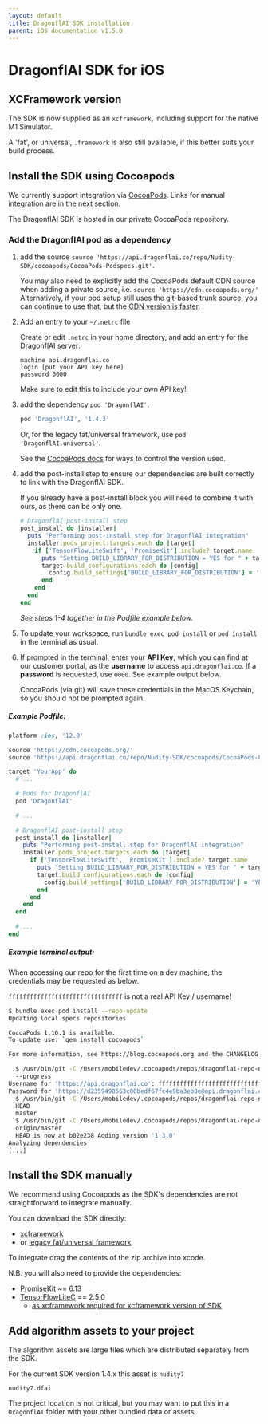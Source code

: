 ```yaml
---
layout: default
title: DragonflAI SDK installation
parent: iOS documentation v1.5.0
---
```

# DragonflAI SDK for iOS

## XCFramework version

The SDK is now supplied as an `xcframework`, including support for the native M1 Simulator.

A 'fat', or universal, `.framework` is also still available, if this better suits your build process.

## Install the SDK using Cocoapods

We currently support integration via [CocoaPods](https://cocoapods.org). Links for manual integration are in the next section.

The DragonflAI SDK is hosted in our private CocoaPods repository.    

### Add the DragonflAI pod as a dependency

1. add the source `source 'https://api.dragonflai.co/repo/Nudity-SDK/cocoapods/CocoaPods-Podspecs.git'`. 

    You may also need to explicitly add the CocoaPods default CDN source when adding a private source,
    i.e. `source 'https://cdn.cocoapods.org/'`  
    Alternatively, if your pod setup still uses the git-based trunk source, you can continue to use that, but 
    the [CDN version is faster](https://blog.cocoapods.org/CocoaPods-1.8.0-beta/). 

2. Add an entry to your `~/.netrc` file

    Create or edit `.netrc` in your home directory, and add an entry for the DragonflAI server:

    ```
    machine api.dragonflai.co
    login [put your API key here]
    password 0000
    ```

    Make sure to edit this to include your own API key!

3. add the dependency `pod 'DragonflAI'`. 

    ```rb
    pod 'DragonflAI', '1.4.3'
    ```

    Or, for the legacy fat/universal framework, use `pod 'DragonflAI.universal'`. 

    See the [CocoaPods docs](https://guides.cocoapods.org/syntax/podfile.html#pod) for ways to control the version used.

4. add the post-install step to ensure our dependencies are built correctly to link with the DragonflAI SDK. 

    If you already have a post-install block you will need to combine it with ours, as there can be only one.
    
    ```ruby
    # DragonflAI post-install step
    post_install do |installer|
      puts "Performing post-install step for DragonflAI integration"
      installer.pods_project.targets.each do |target|
        if ['TensorFlowLiteSwift', 'PromiseKit'].include? target.name
          puts "Setting BUILD_LIBRARY_FOR_DISTRIBUTION = YES for " + target.name
          target.build_configurations.each do |config|
            config.build_settings['BUILD_LIBRARY_FOR_DISTRIBUTION'] = 'YES'
          end
        end
      end
    end  
    ```
    
    *See steps 1-4 together in the Podfile example below.*

5. To update your workspace, run `bundle exec pod install` or `pod install` in the terminal as usual.
    
6. If prompted in the terminal, enter your **API Key**, which you can find at our customer portal, 
   as the **username** to access `api.dragonflai.co`. 
   If a **password** is requested, use `0000`. See example output below.
   
   CocoaPods (via git) will save these credentials in the MacOS Keychain, so you should not be prompted again.     


##### Example Podfile:

```ruby 
platform :ios, '12.0'

source 'https://cdn.cocoapods.org/'
source 'https://api.dragonflai.co/repo/Nudity-SDK/cocoapods/CocoaPods-Podspecs.git'

target 'YourApp' do
  # ...

  # Pods for DragonflAI 
  pod 'DragonflAI'

  # ...
  
  # DragonflAI post-install step
  post_install do |installer|
    puts "Performing post-install step for DragonflAI integration"
    installer.pods_project.targets.each do |target|
      if ['TensorFlowLiteSwift', 'PromiseKit'].include? target.name
        puts "Setting BUILD_LIBRARY_FOR_DISTRIBUTION = YES for " + target.name
        target.build_configurations.each do |config|
          config.build_settings['BUILD_LIBRARY_FOR_DISTRIBUTION'] = 'YES'
        end
      end
    end
  end  
  
  # ...
end
```

##### Example terminal output:

When accessing our repo for the first time on a dev machine, the credentials may be requested as below.

`ffffffffffffffffffffffffffffffff` is not a real API Key / username!

```bash
$ bundle exec pod install --repo-update
Updating local specs repositories

CocoaPods 1.10.1 is available.
To update use: `gem install cocoapods`

For more information, see https://blog.cocoapods.org and the CHANGELOG for this version at https://github.com/CocoaPods/CocoaPods/releases/tag/1.10.1

  $ /usr/bin/git -C /Users/mobiledev/.cocoapods/repos/dragonflai-repo-nudity-sdk-cocoapods-ios-cocoapods-podspecs fetch origin
  --progress
Username for 'https://api.dragonflai.co': ffffffffffffffffffffffffffffffff
Password for 'https://d2359490563c00bedf67fc4e9ba3eb8e@api.dragonflai.co': 
  $ /usr/bin/git -C /Users/mobiledev/.cocoapods/repos/dragonflai-repo-nudity-sdk-cocoapods-ios-cocoapods-podspecs rev-parse --abbrev-ref
  HEAD
  master
  $ /usr/bin/git -C /Users/mobiledev/.cocoapods/repos/dragonflai-repo-nudity-sdk-cocoapods-ios-cocoapods-podspecs reset --hard
  origin/master
  HEAD is now at b02e238 Adding version '1.3.0'
Analyzing dependencies
[...]
```

## Install the SDK manually

We recommend using Cocoapods as the SDK's dependencies are not straightforward to integrate manually.

You can download the SDK directly:
 - [xcframework](https://api.dragonflai.co/repo/Nudity-SDK/apple/DragonflAI/1.4.3/DragonflAI.xcframework.zip)
 - or [legacy fat/universal framework](https://api.dragonflai.co/repo/Nudity-SDK/apple/DragonflAI/1.4.3/DragonflAI.universal.zip)

To integrate drag the contents of the zip archive into xcode. 

N.B. you will also need to provide the dependencies:

 - [PromiseKit](https://github.com/mxcl/PromiseKit) ~= 6.13 
 - [TensorFlowLiteC](https://www.tensorflow.org) == 2.5.0 
   - [as xcframework required for xcframework version of SDK](https://api.dragonflai.co/repo/Nudity-SDK/apple/TensorFlowLiteC/2.5.0/TensorFlowLiteC.xcframework.zip)

## Add algorithm assets to your project

The algorithm assets are large files which are distributed separately from the SDK. 

For the current SDK version 1.4.x this asset is `nudity7`

```
nudity7.dfai
```

The project location is not critical, but you may want to put this in a `DragonflAI` folder with your other bundled data or assets.


